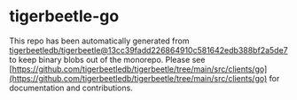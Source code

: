 # tigerbeetle-go
This repo has been automatically generated from [tigerbeetledb/tigerbeetle@13cc39fadd226864910c581642edb388bf2a5de7](https://github.com/tigerbeetledb/tigerbeetle/commit/13cc39fadd226864910c581642edb388bf2a5de7) to keep binary blobs out of the monorepo. Please see [https://github.com/tigerbeetledb/tigerbeetle/tree/main/src/clients/go](https://github.com/tigerbeetledb/tigerbeetle/tree/main/src/clients/go) for documentation and contributions.

